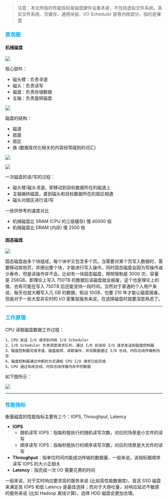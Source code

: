 > 注意：本文所指的性能指标是磁盘硬件设备本身，不包括虚拟文件系统、真实文件系统、页缓存、通用块层、I/O Scheduler 层等内核部分，指的是裸盘

### <font color=#00b0f0>直观图</font>

#### 机械磁盘

![](https://raw.githubusercontent.com/hsxhr-10/picture/master/%E6%9C%BA%E6%A2%B0%E7%A3%81%E7%9B%981.jpg)

核心部件：

- 磁头臂：负责寻道
- 磁头：负责读写
- 磁盘：负责存储数据
- 主轴：负责旋转磁盘

![](https://raw.githubusercontent.com/hsxhr-10/picture/master/%E6%9C%BA%E6%A2%B0%E7%A3%81%E7%9B%982.jpg)

磁盘的结构：

- 磁道
- 扇面
- 扇区
- 族 (数据库优化相关的内容经常碰到的词汇)

![](https://raw.githubusercontent.com/hsxhr-10/picture/master/%E6%9C%BA%E6%A2%B0%E7%A3%81%E7%9B%983.jpg)

![](https://raw.githubusercontent.com/hsxhr-10/picture/master/%E6%9C%BA%E6%A2%B0%E7%A3%81%E7%9B%984.jpg)

一次磁盘的读/写的过程：

- 磁头臂/磁头寻道，即移动到目标数据所在的磁道上
- 主轴循转磁盘，直到磁头和目标数据所在的扇区相遇
- 磁头对扇区进行读/写

一些供参考的速度对比

- 机械磁盘比 SRAM (CPU 的三级缓存) 慢 40000 倍
- 机械磁盘比 DRAM (内存) 慢 2500 倍

#### 固态磁盘

![](https://raw.githubusercontent.com/hsxhr-10/picture/master/%E5%9B%BA%E6%80%81%E7%A3%81%E7%9B%98.jpg)

固态磁盘由多个块组成，每个块中又包含多个页。当需要对某个页写入数据时，需要移动其他页，并擦出整个块，才能进行写入操作。同时固态磁盘会因为写操作减少寿命，但是读操作并不会。比如有一块固态磁盘，擦除限制是 3000 次，容量是 256GB，即理论上写入 750TB 的数据后该磁盘就会报废，这个也是理论上的值，也有可能在写入 750TB 后还能坚持一段时间。当然对于普通的个人用户来说，每天也就大概写入几 GB 的数据，假设 10GB，也要 210 年才能让磁盘报废。但是对于一些大型非实时的 I/O 密集型服务来说，在选择磁盘时就要深思熟虑了。

---

### <font color=#00b0f0>工作原理</font>

CPU 读取磁盘数据工作过程：

```
1、CPU 发送 I/O 请求到内核 I/O Scheduler
2、I/O Scheduler 负责调度请求队列，通过 I/O 总线将 I/O 请求发送到磁盘控制器
3、磁盘控制器完成寻道、磁盘旋转、读取操作，并将数据通过 I/O 总线、内存总线传输到内存
4、磁盘控制器通过中断的方式通知 CPU I/O 请求已经完成
5、CPU 通过系统总线、内存总线传输内存中的数据
```

如下图所示：

![](https://raw.githubusercontent.com/hsxhr-10/picture/master/%E7%A3%81%E7%9B%98%E5%B7%A5%E4%BD%9C%E5%8E%9F%E7%90%86.png)

---

### <font color=#00b0f0>性能指标</font>

衡量磁盘的性能指标主要有三个：IOPS, Throughput, Latency

- **IOPS**
  - 随机读写 IOPS：指每秒能执行的随机读写次数，对应的场景是小文件的读写
  - 顺序读写 IOPS：指每秒能执行的顺序读写次数，对应的场景是大文件的读写
- **Throughput**：指单位时间内能成功传输的数据量，一般来说，该指标跟顺序读写 IOPS 的大小正相关
- **Latency**：指完成一次 I/O 需要花费的时间

一般来说，对于实时响应要求高的服务来说 (比如高性能数据库)，首选 SSD 磁盘来满足高 IOPS 和低 Latency 是最佳选择；而对于大吞吐量，对响应延迟不敏感的服务来说 (比如 Hadoop 离线计算)，选择 HDD 磁盘会更加合理。

